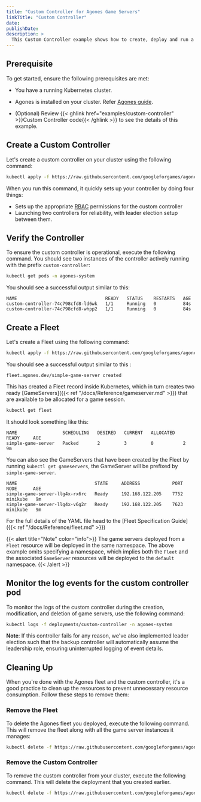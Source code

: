 ```yaml
---
title: "Custom Controller for Agones Game Servers"
linkTitle: "Custom Controller"
date:
publishDate:
description: >
  This Custom Controller example shows how to create, deploy and run a Custom Kubernetes Controller for Agones that logs changes to GameServers and modifies their labels.
---
```


## Prerequisite

To get started, ensure the following prerequisites are met:

  - You have a running Kubernetes cluster.
  
  - Agones is installed on your cluster. Refer [Agones guide](https://agones.dev/site/docs/installation/install-agones/).

  - (Optional) Review {{< ghlink href="examples/custom-controller" >}}Custom Controller code{{< /ghlink >}} to see the details of this example.

## Create a Custom Controller

Let's create a custom controller on your cluster using the following command:

```bash
kubectl apply -f https://raw.githubusercontent.com/googleforgames/agones/{{< release-branch >}}/examples/custom-controller/deployment.yaml
```

When you run this command, it quickly sets up your controller by doing four things: 
 - Sets up the appropriate [RBAC](https://kubernetes.io/docs/reference/access-authn-authz/rbac/) permissions for the custom controller
 - Launching two controllers for reliability, with leader election setup between them.

## Verify the Controller

To ensure the custom controller is operational, execute the following command. You should see two instances of the controller actively running with the prefix `custom-controller`:

```bash
kubectl get pods -n agones-system
```

You should see a successful output similar to this:

```
NAME                                 READY   STATUS    RESTARTS   AGE
custom-controller-74c798cfd8-ld6wk   1/1     Running   0          84s
custom-controller-74c798cfd8-whpp2   1/1     Running   0          84s
```

## Create a Fleet

Let's create a Fleet using the following command:

```bash
kubectl apply -f https://raw.githubusercontent.com/googleforgames/agones/{{< release-branch >}}/examples/simple-game-server/fleet.yaml
```

You should see a successful output similar to this :

```
fleet.agones.dev/simple-game-server created
```

This has created a Fleet record inside Kubernetes, which in turn creates two ready [GameServers]({{< ref "/docs/Reference/gameserver.md" >}})
that are available to be allocated for a game session.

```bash
kubectl get fleet
```
It should look something like this:

```
NAME                 SCHEDULING   DESIRED   CURRENT   ALLOCATED   READY     AGE
simple-game-server   Packed       2         3         0           2         9m
```

You can also see the GameServers that have been created by the Fleet by running `kubectl get gameservers`,
the GameServer will be prefixed by `simple-game-server`.

```
NAME                             STATE     ADDRESS            PORT   NODE      AGE
simple-game-server-llg4x-rx6rc   Ready     192.168.122.205    7752   minikube   9m
simple-game-server-llg4x-v6g2r   Ready     192.168.122.205    7623   minikube   9m
```

For the full details of the YAML file head to the [Fleet Specification Guide]({{< ref "/docs/Reference/fleet.md" >}})

{{< alert title="Note" color="info">}} The game servers deployed from a `Fleet` resource will be deployed in the same namespace. The above example omits specifying a namespace, which implies both the `Fleet` and the associated `GameServer` resources will be deployed to the `default` namespace. {{< /alert >}}

## Monitor the log events for the custom controller pod

To monitor the logs of the custom controller during the creation, modification, and deletion of game servers, use the following command:

```bash
kubectl logs -f deployments/custom-controller -n agones-system
```

**Note**: If this controller fails for any reason, we've also implemented leader election such that the backup controller will automatically assume the leadership role, ensuring uninterrupted logging of event details.

## Cleaning Up

When you're done with the Agones fleet and the custom controller, it's a good practice to clean up the resources to prevent unnecessary resource consumption. Follow these steps to remove them:

### Remove the Fleet

To delete the Agones fleet you deployed, execute the following command. This will remove the fleet along with all the game server instances it manages:

```bash
kubectl delete -f https://raw.githubusercontent.com/googleforgames/agones/{{< release-branch >}}/examples/simple-game-server/fleet.yaml
```

### Remove the Custom Controller

To remove the custom controller from your cluster, execute the following command. This will delete the deployment that you created earlier.

```bash
kubectl delete -f https://raw.githubusercontent.com/googleforgames/agones/{{< release-branch >}}/examples/custom-controller/deployment.yaml
```
